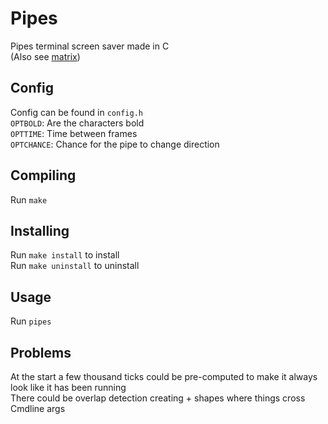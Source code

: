 # Pipes
Pipes terminal screen saver made in C  
(Also see [matrix](https://github.com/ibra-kdbra/Cpp_Projects/tree/main/Matrix_ScreenSaver))

## Config
Config can be found in `config.h`  
`OPTBOLD`: Are the characters bold  
`OPTTIME`: Time between frames  
`OPTCHANCE`: Chance for the pipe to change direction

## Compiling
Run `make`

## Installing
Run `make install` to install  
Run `make uninstall` to uninstall

## Usage
Run `pipes`

## Problems
At the start a few thousand ticks could be pre-computed to make it always look like it has been running  
There could be overlap detection creating + shapes where things cross  
Cmdline args
